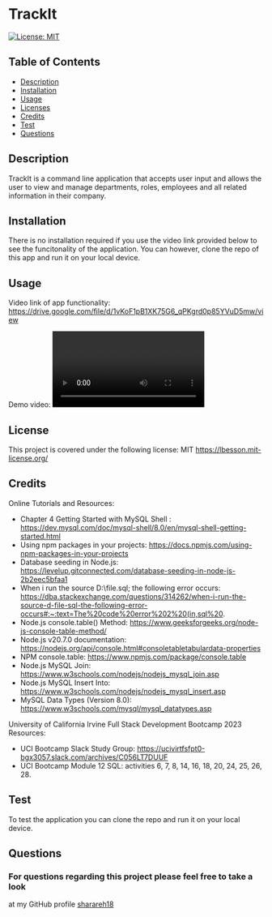 # TrackIt

  [![License: MIT](https://img.shields.io/badge/License-MIT-yellow.svg)](https://opensource.org/licenses/MIT)

  ## Table of Contents
  * [Description](#description)
  * [Installation](#installation)
  * [Usage](#usage)
  * [Licenses](#license)
  * [Credits](#credits)
  * [Test](#test)
  * [Questions](#questions)
  
  ## Description
  TrackIt is a command line application that accepts user input and allows the user to view and manage departments, roles, employees and all related information in their company.  

  ## Installation
  There is no installation required if you use the video link provided below to see the funcitonality of the application. You can however, clone the repo of this app and run it on your local device.  

  ## Usage
  
  Video link of app functionality:
  https://drive.google.com/file/d/1vKoF1pB1XK75G6_qPKgrd0p85YVuD5mw/view

Demo video:
<video src="TrackIt.mp4" controls title="TrackIt Demo"></video>


  ## License
  This project is covered under the following license: MIT
  https://lbesson.mit-license.org/

  ## Credits
  Online Tutorials and Resources:

-  Chapter 4 Getting Started with MySQL Shell : https://dev.mysql.com/doc/mysql-shell/8.0/en/mysql-shell-getting-started.html 
-  Using npm packages in your projects: https://docs.npmjs.com/using-npm-packages-in-your-projects
-  Database seeding in Node.js:  https://levelup.gitconnected.com/database-seeding-in-node-js-2b2eec5bfaa1
-  When i run the source D:\file.sql; the following error occurs: https://dba.stackexchange.com/questions/314262/when-i-run-the-source-d-file-sql-the-following-error-occurs#:~:text=The%20code%20error%202%20(in,sql%20.
-  Node.js console.table() Method:  https://www.geeksforgeeks.org/node-js-console-table-method/
-  Node.js v20.7.0 documentation:  https://nodejs.org/api/console.html#consoletabletabulardata-properties
-  NPM console.table: https://www.npmjs.com/package/console.table
-  Node.js MySQL Join: https://www.w3schools.com/nodejs/nodejs_mysql_join.asp
-  Node.js MySQL Insert Into: https://www.w3schools.com/nodejs/nodejs_mysql_insert.asp
-  MySQL Data Types (Version 8.0): https://www.w3schools.com/mysql/mysql_datatypes.asp

University of California Irvine Full Stack Development Bootcamp 2023 Resources:

-  UCI Bootcamp Slack Study Group:  https://ucivirtfsfpt0-bgx3057.slack.com/archives/C056LT7DUUF
-  UCI Bootcamp Module 12 SQL: activities 6, 7, 8, 14, 16, 18, 20, 24, 25, 26, 28. 
  

  ## Test
  To test the application you can clone the repo and run it on your local device.  

  ## Questions
  ### For questions regarding this project please feel free to take a look 
  at my GitHub profile [sharareh18](https://github.com/sharareh18) 
